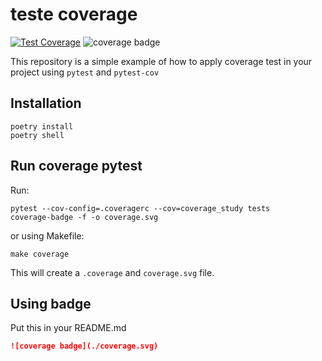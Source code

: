 # teste coverage

[![Test Coverage](https://github.com/Squad-UECE/coverage-test/actions/workflows/test-coverage.yml/badge.svg?branch=main)](https://github.com/Squad-UECE/coverage-test/actions/workflows/test-coverage.yml)
![coverage badge](./coverage.svg)

This repository is a simple example of how to apply coverage test in your project using `pytest` and `pytest-cov`

## Installation

```shell
poetry install
poetry shell
```

## Run coverage pytest

Run: 
```shell
pytest --cov-config=.coveragerc --cov=coverage_study tests
coverage-badge -f -o coverage.svg
```
or using Makefile:
```shell
make coverage
```
This will create a `.coverage` and `coverage.svg` file.

## Using badge

Put this in your README.md

```md
![coverage badge](./coverage.svg)
```
